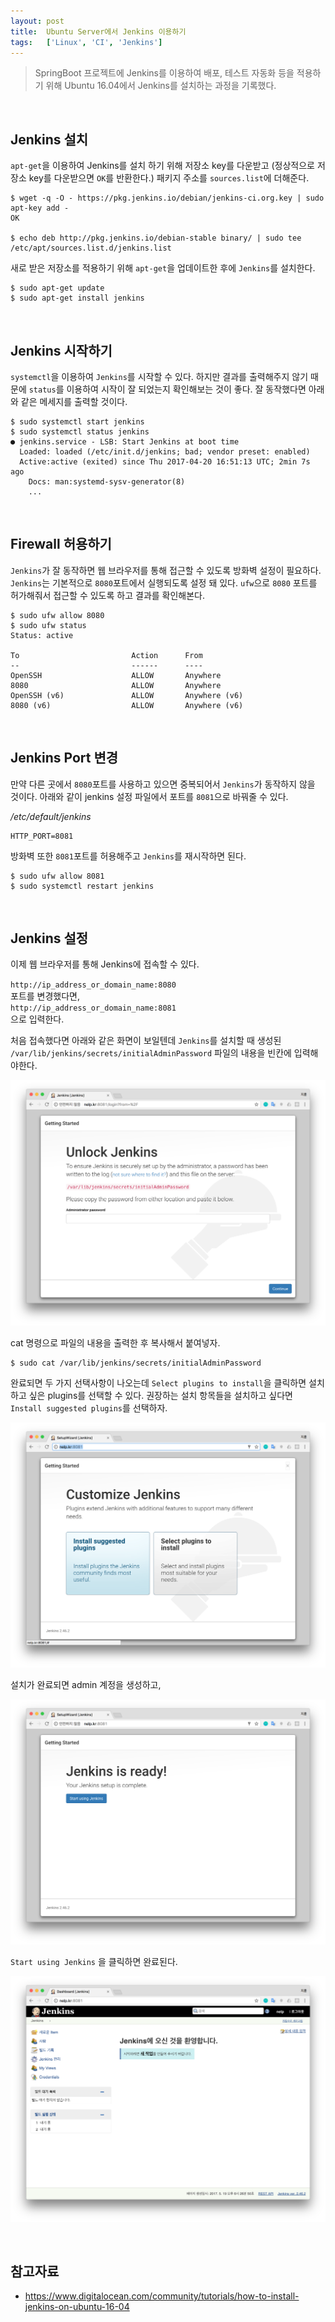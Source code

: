 ```yaml
---
layout: post
title:  Ubuntu Server에서 Jenkins 이용하기
tags:   ['Linux', 'CI', 'Jenkins']
---
```


> SpringBoot 프로젝트에 Jenkins를 이용하여 배포, 테스트 자동화 등을 적용하기 위해 Ubuntu 16.04에서 Jenkins를 설치하는 과정을 기록했다.

<br/>  

## Jenkins 설치    

`apt-get`을 이용하여 Jenkins를 설치 하기 위해 저장소 key를 다운받고 (정상적으로 저장소 key를 다운받으면 `OK`를 반환한다.) 패키지 주소를 `sources.list`에 더해준다.   

```
$ wget -q -O - https://pkg.jenkins.io/debian/jenkins-ci.org.key | sudo apt-key add -
OK

$ echo deb http://pkg.jenkins.io/debian-stable binary/ | sudo tee /etc/apt/sources.list.d/jenkins.list
```   

새로 받은 저장소를 적용하기 위해 `apt-get`을 업데이트한 후에 `Jenkins`를 설치한다.  

```
$ sudo apt-get update
$ sudo apt-get install jenkins
```  

<br/>  

## Jenkins 시작하기  

`systemctl`을 이용하여 `Jenkins`를 시작할 수 있다. 하지만 결과를 출력해주지 않기 때문에 `status`를 이용하여 시작이 잘 되었는지 확인해보는 것이 좋다. 잘 동작했다면 아래와 같은 메세지를 출력할 것이다.  

```
$ sudo systemctl start jenkins
$ sudo systemctl status jenkins
● jenkins.service - LSB: Start Jenkins at boot time
  Loaded: loaded (/etc/init.d/jenkins; bad; vendor preset: enabled)
  Active:active (exited) since Thu 2017-04-20 16:51:13 UTC; 2min 7s ago
    Docs: man:systemd-sysv-generator(8)
    ...
```   

<br/>  

## Firewall 허용하기   

`Jenkins`가 잘 동작하면 웹 브라우저를 통해 접근할 수 있도록 방화벽 설정이 필요하다. `Jenkins`는 기본적으로 `8080`포트에서 실행되도록 설정 돼 있다. `ufw`으로 `8080` 포트를 허가해줘서 접근할 수 있도록 하고 결과를 확인해본다.  

```
$ sudo ufw allow 8080
$ sudo ufw status
Status: active

To                         Action      From
--                         ------      ----
OpenSSH                    ALLOW       Anywhere
8080                       ALLOW       Anywhere
OpenSSH (v6)               ALLOW       Anywhere (v6)
8080 (v6)                  ALLOW       Anywhere (v6)
```   

<br/>  

## Jenkins Port 변경  

만약 다른 곳에서 `8080`포트를 사용하고 있으면 중복되어서 `Jenkins`가 동작하지 않을 것이다. 아래와 같이 jenkins 설정 파일에서 포트를 `8081`으로 바꿔줄 수 있다.  

_/etc/default/jenkins_   

```
HTTP_PORT=8081
```    

방화벽 또한 `8081`포트를 허용해주고 `Jenkins`를 재시작하면 된다.  

```
$ sudo ufw allow 8081
$ sudo systemctl restart jenkins
```  

<br/>  

## Jenkins 설정  

이제 웹 브라우저를 통해 Jenkins에 접속할 수 있다.  

`http://ip_address_or_domain_name:8080`    
포트를 변경했다면,  
`http://ip_address_or_domain_name:8081`  
으로 입력한다.  

처음 접속했다면 아래와 같은 화면이 보일텐데 `Jenkins`를 설치할 때 생성된  `/var/lib/jenkins/secrets/initialAdminPassword` 파일의 내용을 빈칸에 입력해야한다.  

![unlock](/images/ubuntu-jenkins/unlock.png)  

cat 명령으로 파일의 내용을 출력한 후 복사해서 붙여넣자.   

```
$ sudo cat /var/lib/jenkins/secrets/initialAdminPassword
```  

완료되면 두 가지 선택사항이 나오는데 `Select plugins to install`을 클릭하면 설치하고 싶은 plugins를 선택할 수 있다. 권장하는 설치 항목들을 설치하고 싶다면 `Install suggested plugins`를 선택하자.  

![customize](/images/ubuntu-jenkins/customize.png)    

설치가 완료되면 admin 계정을 생성하고,  

![ready](/images/ubuntu-jenkins/ready.png)  

`Start using Jenkins` 을 클릭하면 완료된다.      

![result](/images/ubuntu-jenkins/result.png)  

<br/>  

## 참고자료  

- <https://www.digitalocean.com/community/tutorials/how-to-install-jenkins-on-ubuntu-16-04>  

